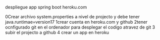 despliegue app spring boot heroku.com

0Crear archivo system.properties  a nivel de projecto y debe tener java.runtimae=version17
1crear cuenta en heroku.com y github 
2tener ocnfigurado git en el ordenador para desplegar el codigo atravez de git
3 subir el projecto a github 
4 crear un app en heroku
